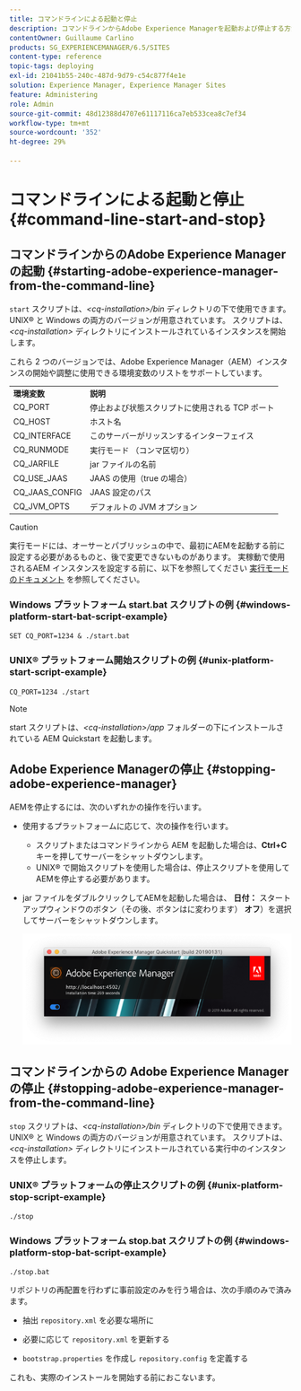 ```yaml
---
title: コマンドラインによる起動と停止
description: コマンドラインからAdobe Experience Managerを起動および停止する方法を説明します。
contentOwner: Guillaume Carlino
products: SG_EXPERIENCEMANAGER/6.5/SITES
content-type: reference
topic-tags: deploying
exl-id: 21041b55-240c-487d-9d79-c54c877f4e1e
solution: Experience Manager, Experience Manager Sites
feature: Administering
role: Admin
source-git-commit: 48d12388d4707e61117116ca7eb533cea8c7ef34
workflow-type: tm+mt
source-wordcount: '352'
ht-degree: 29%

---
```


# コマンドラインによる起動と停止{#command-line-start-and-stop}

## コマンドラインからのAdobe Experience Managerの起動 {#starting-adobe-experience-manager-from-the-command-line}

`start` スクリプトは、*&lt;cq-installation>/bin* ディレクトリの下で使用できます。UNIX® と Windows の両方のバージョンが用意されています。 スクリプトは、*&lt;cq-installation>* ディレクトリにインストールされているインスタンスを開始します。

これら 2 つのバージョンでは、Adobe Experience Manager（AEM）インスタンスの開始や調整に使用できる環境変数のリストをサポートしています。

<table>
 <tbody>
  <tr>
   <td><strong>環境変数 </strong></td>
   <td><strong>説明 </strong></td>
  </tr>
  <tr>
   <td>CQ_PORT</td>
   <td>停止および状態スクリプトに使用される TCP ポート<br /> </td>
  </tr>
  <tr>
   <td>CQ_HOST</td>
   <td>ホスト名<br /> </td>
  </tr>
  <tr>
   <td>CQ_INTERFACE</td>
   <td>このサーバーがリッスンするインターフェイス<br /> </td>
  </tr>
  <tr>
   <td>CQ_RUNMODE</td>
   <td>実行モード （コンマ区切り）<br /> </td>
  </tr>
  <tr>
   <td>CQ_JARFILE</td>
   <td>jar ファイルの名前<br /> </td>
  </tr>
  <tr>
   <td>CQ_USE_JAAS</td>
   <td>JAAS の使用（true の場合）<br /> </td>
  </tr>
  <tr>
   <td>CQ_JAAS_CONFIG</td>
   <td>JAAS 設定のパス<br /> </td>
  </tr>
  <tr>
   <td>CQ_JVM_OPTS</td>
   <td>デフォルトの JVM オプション<br /> </td>
  </tr>
 </tbody>
</table>

>[!CAUTION]
>
>実行モードには、オーサーとパブリッシュの中で、最初にAEMを起動する前に設定する必要があるものと、後で変更できないものがあります。 実稼動で使用されるAEM インスタンスを設定する前に、以下を参照してください [実行モードのドキュメント](/help/sites-deploying/configure-runmodes.md) を参照してください。

### Windows プラットフォーム start.bat スクリプトの例 {#windows-platform-start-bat-script-example}

```shell
SET CQ_PORT=1234 & ./start.bat
```

### UNIX® プラットフォーム開始スクリプトの例 {#unix-platform-start-script-example}

```shell
CQ_PORT=1234 ./start
```

>[!NOTE]
>
>start スクリプトは、*&lt;cq-installation>/app* フォルダーの下にインストールされている AEM Quickstart を起動します。

## Adobe Experience Managerの停止 {#stopping-adobe-experience-manager}

AEMを停止するには、次のいずれかの操作を行います。

* 使用するプラットフォームに応じて、次の操作を行います。

   * スクリプトまたはコマンドラインから AEM を起動した場合は、**Ctrl+C**&#x200B;キーを押してサーバーをシャットダウンします。
   * UNIX® で開始スクリプトを使用した場合は、停止スクリプトを使用してAEMを停止する必要があります。

* jar ファイルをダブルクリックしてAEMを起動した場合は、 **日付：** スタートアップウィンドウのボタン（その後、ボタンはに変わります） **オフ**）を選択してサーバーをシャットダウンします。

  ![chlimage_1-63](assets/chlimage_1-63.png)

## コマンドラインからの Adobe Experience Manager の停止 {#stopping-adobe-experience-manager-from-the-command-line}

`stop` スクリプトは、*&lt;cq-installation>/bin* ディレクトリの下で使用できます。UNIX® と Windows の両方のバージョンが用意されています。 スクリプトは、*&lt;cq-installation>* ディレクトリにインストールされている実行中のインスタンスを停止します。

### UNIX® プラットフォームの停止スクリプトの例 {#unix-platform-stop-script-example}

```shell
./stop
```

### Windows プラットフォーム stop.bat スクリプトの例 {#windows-platform-stop-bat-script-example}

```shell
./stop.bat
```

リポジトリの再配置を行わずに事前設定のみを行う場合は、次の手順のみで済みます。

* 抽出 `repository.xml` を必要な場所に

* 必要に応じて `repository.xml` を更新する

* `bootstrap.properties` を作成し `repository.config` を定義する

これも、実際のインストールを開始する前におこないます。
